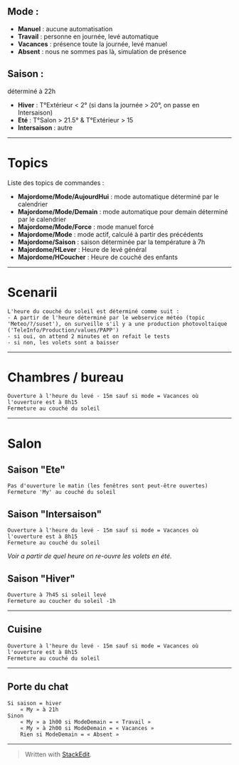 Mode :
------
 - **Manuel** : aucune automatisation
 - **Travail** : personne en journée, levé automatique
 - **Vacances** : présence toute la journée, levé manuel
 - **Absent** : nous ne sommes pas là, simulation de présence

Saison :
--------
déterminé à 22h
 - **Hiver** : T°Extérieur < 2° (si dans la journée > 20°, on passe en Intersaison)
 - **Eté** : T°Salon > 21.5° & T°Extérieur > 15
 - **Intersaison** : autre

----------
Topics
======
Liste des topics de commandes :

 - **Majordome/Mode/AujourdHui** : mode automatique déterminé par le calendrier
 - **Majordome/Mode/Demain** : mode automatique pour demain déterminé par le calendrier
 - **Majordome/Mode/Force** : mode manuel forcé
 - **Majordome/Mode** : mode actif, calculé à partir des précédents
 - **Majordome/Saison** : saison déterminée par la température à 7h
 - **Majordome/HLever** : Heure de levé général
 - **Majordome/HCoucher** : Heure de couché des enfants

----------
Scenarii
========

	L'heure du couché du soleil est déterminé comme suit :
	- A partir de l'heure déterminé par le webservice météo (topic 'Meteo/?/suset'), on surveille s'il y a une production photovoltaique ('TeleInfo/Production/values/PAPP')
	- si oui, on attend 2 minutes et on refait le tests
	- si non, les volets sont a baisser

----------
Chambres / bureau
==========
	Ouverture à l'heure du levé - 15m sauf si mode = Vacances où l'ouverture est à 8h15
	Fermeture au couché du soleil

----------
Salon
=====
Saison "Ete"
----
	Pas d'ouverture le matin (les fenêtres sont peut-être ouvertes)
	Fermeture 'My' au couché du soleil

Saison "Intersaison"
----
	Ouverture à l'heure du levé - 15m sauf si mode = Vacances où l'ouverture est à 8h15
	Fermeture au couché du soleil

*Voir a partir de quel heure on re-ouvre les volets en été.*

Saison "Hiver"
---------
	Ouverture à 7h45 si soleil levé
	Fermeture au coucher du soleil -1h

----------
Cuisine
-------
	Ouverture à l'heure du levé - 15m sauf si mode = Vacances où l'ouverture est à 8h15
	Fermeture au couché du soleil

----------
Porte du chat
-------------
	Si saison = hiver
		« My » à 21h
	Sinon
		« My » a 1h00 si ModeDemain = « Travail »
		« My » à 2h00 si ModeDemain = « Vacances »
		Rien si ModeDemain = « Absent »

---------
> Written with [StackEdit](https://stackedit.io/).
